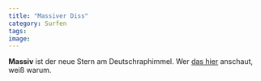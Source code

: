 ```yaml
---
title: "Massiver Diss"
category: Surfen
tags: 
image: 
---
```


**Massiv** ist der neue Stern am Deutschraphimmel. Wer [das hier](http://youtube.com/watch?v=_aKi4PW943Y&mode=related&search=) anschaut, weiß warum.
